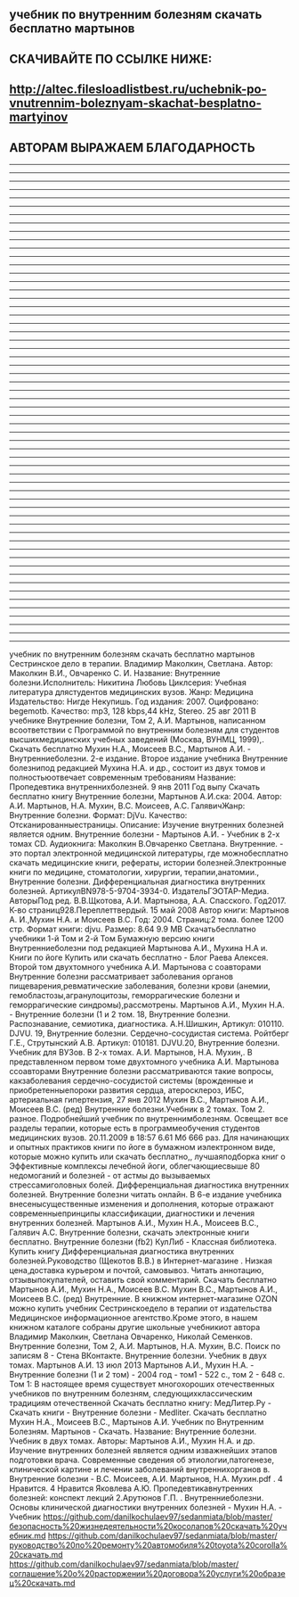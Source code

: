 учебник по внутренним болезням скачать бесплатно мартынов
--------------------------------------------------
СКАЧИВАЙТЕ ПО ССЫЛКЕ НИЖЕ:
--------------------------------------------------
http://altec.filesloadlistbest.ru/uchebnik-po-vnutrennim-boleznyam-skachat-besplatno-martyinov
--------------------------------------------------
АВТОРАМ ВЫРАЖАЕМ БЛАГОДАРНОСТЬ
--------------------------------------------------
--------------------------------------------------
--------------------------------------------------
--------------------------------------------------
--------------------------------------------------
--------------------------------------------------
--------------------------------------------------
--------------------------------------------------
--------------------------------------------------
--------------------------------------------------
--------------------------------------------------
--------------------------------------------------
--------------------------------------------------
--------------------------------------------------
--------------------------------------------------
--------------------------------------------------
--------------------------------------------------
--------------------------------------------------
--------------------------------------------------
--------------------------------------------------
--------------------------------------------------
--------------------------------------------------
--------------------------------------------------
--------------------------------------------------
--------------------------------------------------
--------------------------------------------------
--------------------------------------------------
--------------------------------------------------
--------------------------------------------------
--------------------------------------------------
--------------------------------------------------
--------------------------------------------------
--------------------------------------------------
--------------------------------------------------
--------------------------------------------------
--------------------------------------------------
--------------------------------------------------
--------------------------------------------------
--------------------------------------------------
--------------------------------------------------
--------------------------------------------------
--------------------------------------------------
--------------------------------------------------
--------------------------------------------------
--------------------------------------------------
--------------------------------------------------
--------------------------------------------------
--------------------------------------------------
--------------------------------------------------
--------------------------------------------------
--------------------------------------------------
--------------------------------------------------
--------------------------------------------------
--------------------------------------------------
--------------------------------------------------
--------------------------------------------------
--------------------------------------------------
--------------------------------------------------
--------------------------------------------------
учебник по внутренним болезням скачать бесплатно мартынов Сестринское дело в терапии. Владимир Маколкин, Светлана. Автор: Маколкин В.И., Овчаренко С. И. Название: Внутренние болезни.Исполнитель: Никитина Любовь Циклсерия: Учебная литература длястудентов медицинских вузов. Жанр: Медицина Издательство: Нигде Некупишь. Год издания: 2007. Оцифровано: begemotb. Качество: mp3, 128 kbps,44 kHz, Stereo. 25 авг 2011  В учебнике Внутренние болезни, Том 2, А.И. Мартынов, написанном всоответствии с Программой по внутренним болезням для студентов высшихмедицинских учебных заведений (Москва, ВУНМЦ, 1999),. Скачать бесплатно Мухин Н.А., Моисеев B.C., Мартынов А.И. - Внутренниеболезни. 2-е издание.  Второе издание учебника Внутренние болезнипод редакцией Мухина Н.А. и др., состоит из двух томов и полностьюотвечает современным требованиям  Название: Пропедевтика внутреннихболезней. 9 янв 2011  Год выпу Скачать бесплатно книгу Внутренние болезни, Мартынов А.И.ска: 2004. Автор: А.И. Мартынов, Н.А. Мухин, В.С. Моисеев, А.С. ГалявичЖанр: Внутренние болезни. Формат: DjVu. Качество: Отсканированныестраницы. Описание: Изучение внутренних болезней является одним. Внутренние болезни - Мартынов А.И. - Учебник в 2-х томах  CD. Аудиокнига: Маколкин В.Овчаренко Светлана. Внутренние. - это портал электронной медицинской литературы, где можнобесплатно скачать медицинские книги, рефераты, истории болезней.Электронные книги по медицине, стоматологии, хирургии, терапии,анатомии., Внутренние болезни. Дифференциальная диагностика внутренних болезней. АртикулBN978-5-9704-3934-0. ИздательГЭОТАР-Медиа. АвторыПод ред. В.В.Щкотова, А.И. Мартынова, А.А. Спасского. Год2017. К-во страниц928.Переплеттвердый. 15 май 2008  Автор книги: Мартынов А. И.,Мухин Н.А. и Моисеев В.С. Год: 2004. Страниц:2 тома. более 1200 стр. Формат книги: djvu. Размер: 8.64  9.9 МВ Скачатьбесплатно учебники 1-й Том и 2-й Том Бумажную версию книги Внутренниеболезни под редакцией Мартынова А.И., Мухина Н.А и. Книги по йоге  Купить или скачать бесплатно - Блог Раева Алексея. Второй том двухтомного учебника А.И. Мартынова с соавторами Внутренние болезни рассматривает заболевания органов пищеварения,ревматические заболевания, болезни крови (анемии, гемобластозы,агранулоцитозы, геморрагические болезни и геморрагические синдромы),рассмотрены. Мартынов А.И., Мухин Н.А. - Внутренние болезни (1 и 2 том. 18, Внутренние болезни. Распознавание, семиотика, диагностика. А.Н.Шишкин, Артикул: 010110. DJVU. 19, Внутренние болезни. Сердечно-сосудистая система. Ройтберг Г.Е., Струтынский А.В. Артикул: 010181. DJVU.20, Внутренние болезни. Учебник для ВУЗов. В 2-х томах. А.И. Мартынов, Н.А. Мухин,. В представленном первом томе двухтомного учебника А.И. Мартынова ссоавторами Внутренние болезни рассматриваются такие вопросы, какзаболевания сердечно-сосудистой системы (врожденные и приобретенныепороки развития сердца, атеросклероз, ИБС, артериальная гипертензия,
27 янв 2012  Мухин В.С., Мартынов А.И., Моисеев В.С. (ред) Внутренние болезни.Учебник в 2 томах. Том 2. разное. Подробнейший учебник по внутреннимболезням. Освещает все разделы терапии, которые есть в программеобучения студентов медицинских вузов. 20.11.2009 в 18:57 6.61 Мб 666 раз. Для начинающих и опытных практиков книги по йоге в бумажном иэлектронном виде, которые можно купить или скачать бесплатно,, лучшаяподборка книг о  Эффективные комплексы лечебной йоги, облегчающиесвыше 80 недомоганий и болезней - от астмы до вызываемых стрессамиголовных болей. Дифференциальная диагностика внутренних болезней. Внутренние болезни читать онлайн. В 6-е издание учебника внесенысущественные изменения и дополнения, которые отражают современныепринципы классификации, диагностики и лечения внутренних болезней. Мартынов А.И., Мухин Н.А., Моисеев В.С., Галявич А.С. Внутренние болезни, скачать электронные книги бесплатно. Внутренние болезни (fb2)  КулЛиб - Классная библиотека. Купить книгу Дифференциальная диагностика внутренних болезней.Руководство (Щекотов В.В.) в Интернет-магазине . Низкая цена,доставка курьером и почтой, самовывоз. Читать аннотацию, отзывыпокупателей, оставить свой комментарий. Скачать бесплатно Мартынов А.И., Мухин Н.А., Моисеев В.С. Мухин В.С., Мартынов А.И., Моисеев В.С. (ред) Внутренние. В книжном интернет-магазине OZON можно купить учебник Сестринскоедело в терапии от издательства Медицинское информационное агентство.Кроме этого, в нашем книжном каталоге собраны другие школьные учебникиот автора Владимир Маколкин, Светлана Овчаренко, Николай Семенков. Внутренние болезни, Том 2, А.И. Мартынов, Н.А. Мухин, В.С. Поиск по записям 8 - Стена  ВКонтакте. Внутренние болезни. Учебник в двух томах. Мартынов А.И. 13 июл 2013  Мартынов А.И., Мухин Н.А. - Внутренние болезни (1 и 2 том) - 2004 год - том1 - 522 c., том 2 - 648 c.  Том 1: В настоящее время существует многохороших отечественных учебников по внутренним болезням, следующихклассическим традициям отечественной  Скачать бесплатно книгу:
МедЛитер.Ру - Скачать книги - Внутренние болезни - Medliter. Скачать бесплатно Мухин Н.А., Моисеев B.C., Мартынов А.И. Учебник по Внутренним Болезням. Мартынов - Скачать. Название: Внутренние болезни. Учебник в двух томах. Авторы: Мартынов А.И., Мухин Н.А. и др. Изучение внутренних болезней является одним изважнейших этапов подготовки врача. Современные сведения об этиологии,патогенезе, клинической картине и лечении заболеваний внутреннихорганов в. Внутренние болезни - В.С. Моисеев, А.И. Мартынов, Н.А. Мухин.pdf . 4 Нравится. 4 Нравится  Яковлева А.Ю. Пропедевтикавнутренних болезней: конспект лекций 2.Арутюнов Г.П. . Внутренниеболезни. Основы клинической диагностики внутренних болезней - Мухин Н.А. - Учебник
https://github.com/danilkochulaev97/sedanmiata/blob/master/безопасность%20жизнедеятельности%20косолапов%20скачать%20учебник.md
https://github.com/danilkochulaev97/sedanmiata/blob/master/руководство%20по%20ремонту%20автомобиля%20toyota%20corolla%20скачать.md
https://github.com/danilkochulaev97/sedanmiata/blob/master/соглашение%20о%20расторжении%20договора%20услуги%20образец%20скачать.md